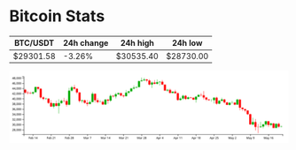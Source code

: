 # Bitcoin Stats

BTC/USDT|24h change|24h high|24h low|
|---|---|---|---|
|$29301.58|-3.26%|$30535.40|$28730.00|

<img src="./chart.svg">
